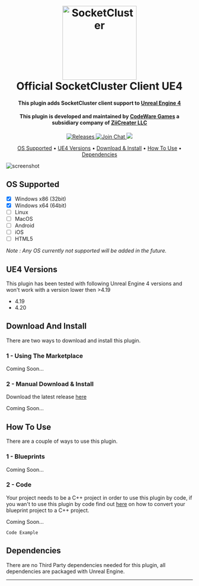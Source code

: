<h1 align="center">
  <br>
  <a href="http://socketcluster.io/"><img src="https://raw.github.com/SocketCluster/socketcluster/master/assets/logo.png" alt="SocketCluster" width="200"></a>
  <br>
  Official SocketCluster Client UE4
  <br>
</h1>

<h4 align="center">This plugin adds SocketCluster client support to <a href="https://www.unrealengine.com/" target="_blank">Unreal Engine 4</a></h4>

<h4 align="center">This plugin is developed and maintained by <a href="https://www.codewaregames.com/" target="_blank">CodeWare Games</a> a subsidiary company of <a href="https://www.ziicreater.com/" target="_blank">ZiiCreater LLC</a></h4>

<p align="center">
  <a href="https://github.com/ziicreater/socketcluster-client-ue4/releases">
    <img src="https://badge.fury.io/gh/ziicreater%2Fsocketcluster-client-ue4.svg" alt="Releases">
  </a>
  <a href="https://gitter.im/SocketCluster/socketcluster" target="_blank">
    <img src="https://badges.gitter.im/Join%20Chat.svg" alt="Join Chat">
  </a>
  <a href="https://github.com/ziicreater/socketcluster-client-ue4/blob/master/LICENSE">
    <img src="https://img.shields.io/github/license/ziicreater/socketcluster-client-ue4.svg">
  </a>
</p>

<p align="center">
  <a href="#os-supported">OS Supported</a> •
  <a href="#version-supported">UE4 Versions</a> •
  <a href="#download-and-install">Download & Install</a> •
  <a href="#how-to-use">How To Use</a> •
  <a href="#dependencies">Dependencies</a>
</p>

![screenshot](https://image.ibb.co/nyVvXe/test.gif)

## OS Supported

- [x] Windows x86 (32bit)
- [x] Windows x64 (64bit)
- [ ] Linux
- [ ] MacOS
- [ ] Android 
- [ ] iOS 
- [ ] HTML5

*Note : Any OS currently not supported will be added in the future.*

## UE4 Versions

This plugin has been tested with following Unreal Engine 4 versions and won't work with a version lower then >4.19

- 4.19
- 4.20

## Download And Install

There are two ways to download and install this plugin.

### 1 - Using The Marketplace

Coming Soon...

### 2 - Manual Download & Install

Download the latest release [here](https://github.com/ziicreater/socketcluster-client-ue4/releases)

Coming Soon...

## How To Use

There are a couple of ways to use this plugin.

### 1 - Blueprints

Coming Soon...

### 2 - Code

Your project needs to be a C++ project in order to use this plugin by code, if you wan't to use this plugin by code find out [here](https://wiki.unrealengine.com/How_to_Convert_a_BP/Content_Project_to_a_C%2B%2B_Project_in_8_Steps) on how to convert your blueprint project to a C++ project.

Coming Soon...

```
Code Example
```

## Dependencies

There are no Third Party dependencies needed for this plugin, all dependencies are packaged with Unreal Engine.


---
